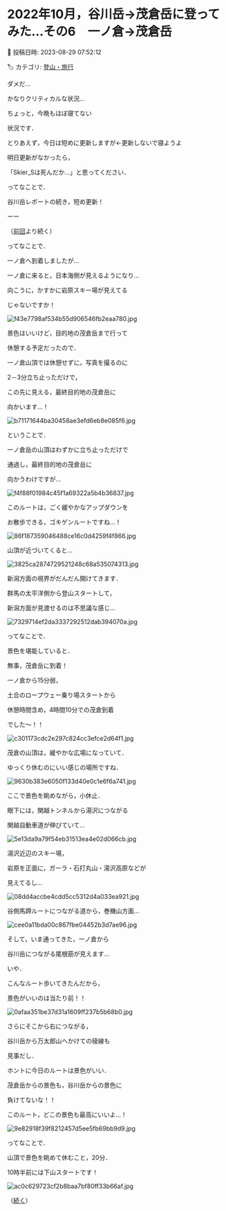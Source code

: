 # 2022年10月，谷川岳→茂倉岳に登ってみた…その6　一ノ倉→茂倉岳

📅 投稿日時: 2023-08-29 07:52:12

🏷️ カテゴリ: [登山・旅行](c1d637a11a25b457ac978d197adbdafc5.md)

ダメだ…


かなりクリティカルな状況…


ちょっと，今晩もほぼ寝てない


状況です．





とりあえず，今日は短めに更新しますが←更新しないで寝ようよ


明日更新がなかったら，


「Skier_Sは死んだか…」と思ってください．





ってなことで．


谷川岳レポートの続き，短め更新！





ーー


（[前回](ea4fb310fb7e9cfe317e50fde4fdacdac.md)より続く）


ってなことで．


一ノ倉へ到着しましたが…





一ノ倉に来ると，日本海側が見えるようになり…


向こうに，かすかに岩原スキー場が見えてる


じゃないですか！




![f43e7798af534b55d906546fb2eaa780.jpg](images/f43e7798af534b55d906546fb2eaa780.jpg)







景色はいいけど，目的地の茂倉岳まで行って


休憩する予定だったので．


一ノ倉山頂では休憩せずに，写真を撮るのに


2－3分立ち止っただけで，


この先に見える，最終目的地の茂倉岳に


向かいます…！




![b71171644ba30458ae3efd6eb8e085f6.jpg](images/b71171644ba30458ae3efd6eb8e085f6.jpg)







ということで．


一ノ倉岳の山頂はわずかに立ち止っただけで


通過し，最終目的地の茂倉岳に


向かうわけですが…




![f4f88f01984c45f1a69322a5b4b36837.jpg](images/f4f88f01984c45f1a69322a5b4b36837.jpg)







このルートは，ごく緩やかなアップダウンを


お散歩できる，ゴキゲンルートですね…！




![86f187359046488ce16c0d4259f4f866.jpg](images/86f187359046488ce16c0d4259f4f866.jpg)







山頂が近づいてくると…




![3825ca2874729521248c68a535074313.jpg](images/3825ca2874729521248c68a535074313.jpg)







新潟方面の視界がだんだん開けてきます．


群馬の太平洋側から登山スタートして，


新潟方面が見渡せるのは不思議な感じ…




![7329714ef2da3337292512dab394070a.jpg](images/7329714ef2da3337292512dab394070a.jpg)







ってなことで．


景色を堪能していると．


無事，茂倉岳に到着！





一ノ倉から15分弱，


土合のロープウェー乗り場スタートから


休憩時間含め，4時間10分での茂倉到着


でした～！！




![c301173cdc2e297c824cc3efce2d64f1.jpg](images/c301173cdc2e297c824cc3efce2d64f1.jpg)







茂倉の山頂は，緩やかな広場になっていて．


ゆっくり休むのにいい感じの場所ですね．




![9630b383e6050f133d40e0c1e6f6a741.jpg](images/9630b383e6050f133d40e0c1e6f6a741.jpg)







ここで景色を眺めながら，小休止．


眼下には，関越トンネルから湯沢につながる


関越自動車道が伸びていて…




![5e13da9a79f54eb31513ea4e02d066cb.jpg](images/5e13da9a79f54eb31513ea4e02d066cb.jpg)







湯沢近辺のスキー場，


岩原を正面に，ガーラ・石打丸山・湯沢高原などが


見えてるし…




![08dd4accbe4cdd5cc5312d4a033ea921.jpg](images/08dd4accbe4cdd5cc5312d4a033ea921.jpg)







谷側馬蹄ルートにつながる道から，巻機山方面…




![cee0a11bda00c867fbe04452b3d7ae96.jpg](images/cee0a11bda00c867fbe04452b3d7ae96.jpg)







そして，いま通ってきた，一ノ倉から


谷川岳につながる尾根筋が見えます…


いや．


こんなルート歩いてきたんだから，


景色がいいのは当たり前！！




![0afaa351be37d31a1609ff237b5b68b0.jpg](images/0afaa351be37d31a1609ff237b5b68b0.jpg)







さらにそこから右につながる，


谷川岳から万太郎山へかけての稜線も


見事だし．


ホントに今日のルートは景色がいい．





茂倉岳からの景色も，谷川岳からの景色に


負けてないな！！


このルート，どこの景色も最高にいいよ…！




![9e82918f39f8212457d5ee5fb69bb9d9.jpg](images/9e82918f39f8212457d5ee5fb69bb9d9.jpg)







ってなことで．


山頂で景色を眺めて休むこと，20分．


10時半前には下山スタートです！




![ac0c629723cf2b8baa7bf80ff33b66af.jpg](images/ac0c629723cf2b8baa7bf80ff33b66af.jpg)







（[続く](ea1a268ae2be8c6f550d6447573f095ac.md)）
